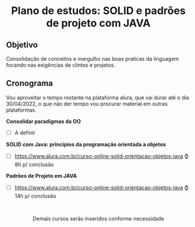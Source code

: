 <h1 align="center">Plano de estudos: SOLID e padrões de projeto com JAVA</h1>

## Objetivo

Consolidação de conceitos e mergulho nas boas praticas da linguagem focando nas exigências de clintes e projetos.

## Cronograma

Vou aproveitar o tempo restante na plataforma alura, que vai durar até o dia 30/04/2022, o que não der tempo vou procurar material em outras plataformas.

**Consolidar paradigmas da OO**

- [ ] A definir

**SOLID com Java: princípios da programação orientada a objetos**

- [ ] https://www.alura.com.br/curso-online-solid-orientacao-objetos-java  ⌚8h p/ conclusão

**Padrões de Projeto em JAVA**

- [ ] https://www.alura.com.br/curso-online-solid-orientacao-objetos-java  ⌚14h p/ conclusão
<br>
<p align="center"> Demais cursos serão inseridos conforme necessidade </p>
